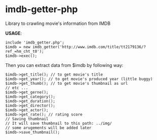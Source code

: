# imdb-getter-php
Library to crawling movie's information from IMDB

<b>USAGE</b>:

    include 'imdb_getter.php';
    $imdb = new imdb_getter('http://www.imdb.com/title/tt2179136/?ref_=hm_cht_t0');
    $imdb->exec();

Then you can extract data from $imdb by following way:

    $imdb->get_title(); // to get movie's title
    $imdb->get_year(); // to get movie's produced year (little buggy)
    $imdb->get_thumb(); // to get movie's thumbnail as url
    // etc ...
    $imdb->get_gerne();
    $imdb->get_category();
    $imdb->get_duration();
    $imdb->get_director();
    $imdb->get_actor();
    $imdb->get_rate(); // rating score
    // Saving thumbnail
    // It will save thumbnail to this path: ../img/
    // some arugements will be added later
    $imdb->save_thumbnail();
